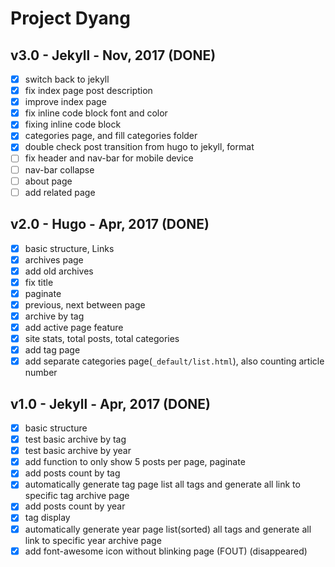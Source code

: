 # Project Dyang

## v3.0 - Jekyll - Nov, 2017 (DONE)

- [x] switch back to jekyll
- [x] fix index page post description
- [x] improve index page
- [x] fix inline code block font and color
- [x] fixing inline code block
- [x] categories page, and fill categories folder
- [x] double check post transition from hugo to jekyll, format
- [ ] fix header and nav-bar for mobile device
- [ ] nav-bar collapse
- [ ] about page
- [ ] add related page

## v2.0 - Hugo - Apr, 2017 (DONE)

- [x] basic structure, Links
- [x] archives page
- [x] add old archives
- [x] fix title
- [x] paginate
- [x] previous, next between page
- [x] archive by tag
- [x] add active page feature
- [x] site stats, total posts, total categories
- [x] add tag page
- [x] add separate categories page(`_default/list.html`), also counting article number

## v1.0 - Jekyll - Apr, 2017 (DONE)

- [x] basic structure
- [x] test basic archive by tag
- [x] test basic archive by year
- [x] add function to only show 5 posts per page, paginate
- [x] add posts count by tag
- [x] automatically generate tag page list all tags and generate all link to specific tag archive page
- [x] add posts count by year
- [x] tag display
- [x] automatically generate year page list(sorted) all tags and generate all link to specific year archive page
- [x] add font-awesome icon without blinking page (FOUT) (disappeared)
